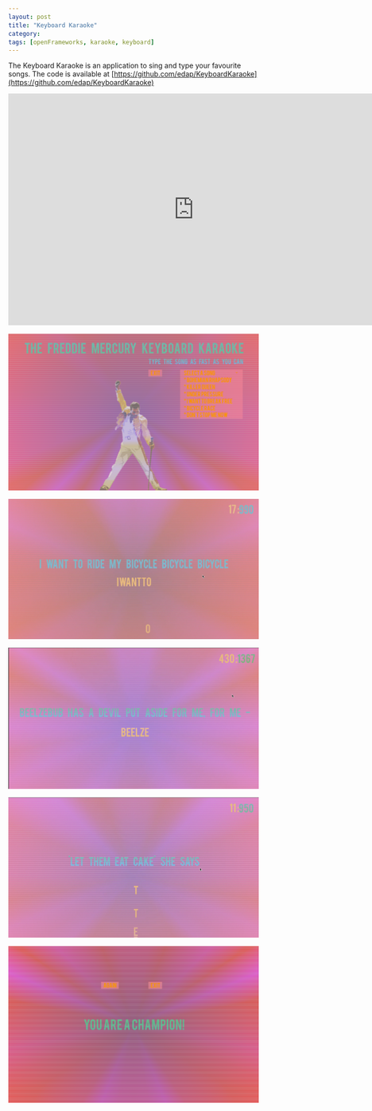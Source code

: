 ```yaml
---
layout: post
title: "Keyboard Karaoke"
category: 
tags: [openFrameworks, karaoke, keyboard]
---
```

The Keyboard Karaoke is an application to sing and type your favourite songs. The code is available at [https://github.com/edap/KeyboardKaraoke](https://github.com/edap/KeyboardKaraoke)

<iframe src="https://player.vimeo.com/video/144209588" width="745" height="466" frameborder="0" webkitallowfullscreen mozallowfullscreen allowfullscreen></iframe>

![particle1](/assets/media/keyboard-karaoke/menu.png)

![particle2](/assets/media/keyboard-karaoke/bicycle.png)

![particle3](/assets/media/keyboard-karaoke/belzebu.png)

![particle4](/assets/media/keyboard-karaoke/killer.png)

![particle6](/assets/media/keyboard-karaoke/end.png)
